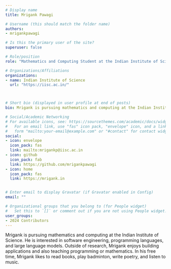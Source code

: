 ```yaml
---
# Display name
title: Mrigank Pawagi

# Username (this should match the folder name)
authors:
- mrigankpawagi

# Is this the primary user of the site?
superuser: false

# Role/position
role: "Mathematics and Computing Student at the Indian Institute of Science"

# Organizations/Affiliations
organizations:
- name: Indian Institute of Science
  url: "https://iisc.ac.in/"



# Short bio (displayed in user profile at end of posts)
bio: Mrigank is pursuing mathematics and computing at the Indian Institute of Science. He is interested in software engineering, programming languages, and large language models.

# Social/Academic Networking
# For available icons, see: https://sourcethemes.com/academic/docs/widgets/#icons
#   For an email link, use "fas" icon pack, "envelope" icon, and a link in the
#   form "mailto:your-email@example.com" or "#contact" for contact widget.
social:
- icon: envelope
  icon_pack: fas
  link: mailto:mrigankp@iisc.ac.in
- icon: github
  icon_pack: fab
  link: https://github.com/mrigankpawagi
- icon: home
  icon_pack: fas
  link: https://mrigank.in


# Enter email to display Gravatar (if Gravatar enabled in Config)
email: ""

# Organizational groups that you belong to (for People widget)
#   Set this to `[]` or comment out if you are not using People widget.  
user_groups:
- 2024 Contributors
---
```

Mrigank is pursuing mathematics and computing at the Indian Institute of Science. He is interested in software engineering, programming languages, and large language models. Outside of research, Mrigank enjoys building applications and also teaching programming or mathematics. In his free time, Mrigank likes to read books, play badminton, write poetry, and listen to music. 
